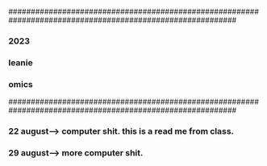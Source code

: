 ###########################################################################################################
### 2023
### leanie
### omics 
###########################################################################################################
### 22 august--> computer shit. this is a read me from class. 
### 29 august--> more computer shit. 
###  
### 
